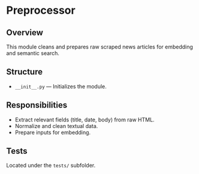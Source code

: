 # Preprocessor

## Overview

This module cleans and prepares raw scraped news articles for embedding and semantic search.

## Structure

- `__init__.py` — Initializes the module.

## Responsibilities

- Extract relevant fields (title, date, body) from raw HTML.
- Normalize and clean textual data.
- Prepare inputs for embedding.

## Tests

Located under the `tests/` subfolder.